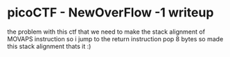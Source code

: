 # picoCTF - NewOverFlow -1 writeup

the problem with this ctf that we need to make the stack alignment of MOVAPS instruction so i jump to the return instruction pop 8 bytes so made this stack alignment thats it :) 
